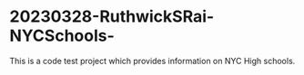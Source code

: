 # 20230328-RuthwickSRai-NYCSchools-

This is a code test project which provides information on NYC High schools.
